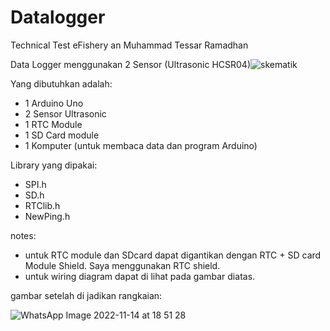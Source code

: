 # Datalogger
Technical Test eFishery an Muhammad Tessar Ramadhan



Data Logger menggunakan 2 Sensor (Ultrasonic HCSR04)![skematik](https://user-images.githubusercontent.com/82990902/201649985-8ba2e263-797b-4be0-84b5-fd40242b9d86.png)


Yang dibutuhkan adalah: 

- 1 Arduino Uno 
- 2 Sensor Ultrasonic
- 1 RTC Module
- 1 SD Card module
- 1 Komputer (untuk membaca data dan program Arduino) 


Library yang dipakai:

- SPI.h
- SD.h
- RTClib.h
- NewPing.h



notes: 
- untuk RTC module dan SDcard dapat digantikan dengan RTC + SD card Module Shield. Saya menggunakan RTC shield.
- untuk wiring diagram dapat di lihat pada gambar diatas.  


gambar setelah di jadikan rangkaian: 

![WhatsApp Image 2022-11-14 at 18 51 28](https://user-images.githubusercontent.com/82990902/201653326-25bc3582-294e-4215-8212-de6e9246113b.jpeg)


       

